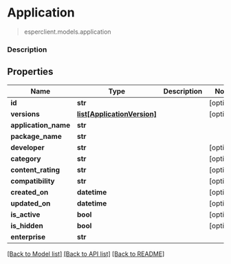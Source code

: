 # Application
> esperclient.models.application

### Description

## Properties
Name | Type | Description | Notes
------------ | ------------- | ------------- | -------------
**id** | **str** |  | [optional] 
**versions** | [**list[ApplicationVersion]**](ApplicationVersion.md) |  | [optional] 
**application_name** | **str** |  | 
**package_name** | **str** |  | 
**developer** | **str** |  | [optional] 
**category** | **str** |  | [optional] 
**content_rating** | **str** |  | [optional] 
**compatibility** | **str** |  | [optional] 
**created_on** | **datetime** |  | [optional] 
**updated_on** | **datetime** |  | [optional] 
**is_active** | **bool** |  | [optional] 
**is_hidden** | **bool** |  | [optional] 
**enterprise** | **str** |  | 

[[Back to Model list]](../README.md#documentation-for-models) [[Back to API list]](../README.md#documentation-for-api-endpoints) [[Back to README]](../README.md)



